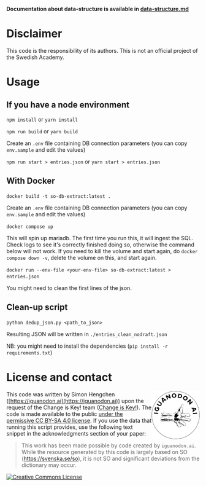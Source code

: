 **Documentation about data-structure is available in [data-structure.md](data-structure.md)**
# Disclaimer

This code is the responsibility of its authors. This is not an official project of the Swedish Academy.

# Usage

## If you have a node environment

`npm install` or `yarn install`

`npm run build` or `yarn build`

Create an `.env` file containing DB connection parameters (you can copy `env.sample` and edit the values)

`npm run start > entries.json` or `yarn start > entries.json`

## With Docker

`docker build -t so-db-extract:latest .`

Create an `.env` file containing DB connection parameters (you can copy `env.sample` and edit the values)

`docker compose up`

This will spin up mariadb. The first time you run this, it will ingest the SQL. Check logs to see it's correctly finished doing so, otherwise the command below will not work. If you need to kill the volume and start again, do `docker compose down -v`, delete the volume on this, and start again. 

`docker run --env-file <your-env-file> so-db-extract:latest > entries.json`

You might need to clean the first lines of the json.

## Clean-up script

`python dedup_json.py <path_to_json>`

Resulting JSON will be written in `./entries_clean_nodraft.json`

NB: you might need to install the dependencies (`pip install -r requirements.txt`)


# License and contact

<a href="https://iguanodon.ai"><img src="./img/iguanodon.ai.png" width="125" height="125" align="right" /></a>

This code was written by Simon Hengchen ([https://iguanodon.ai](https://iguanodon.ai)) upon the request of the Change is Key! team ([Change is Key!](https://changeiskey.org/)). The code is made available to the public [under the permissive CC BY-SA 4.0 license](http://creativecommons.org/licenses/by-sa/4.0/). If you use the data that running this script provides, use the following text snippet in the acknowledgments section of your paper:
> This work has been made possible by code created by `iguanodon.ai`. While the resource generated by this code is largely based on SO (https://svenska.se/so), it is not SO and significant deviations from the dictionary may occur.

 <a rel="license" href="http://creativecommons.org/licenses/by-sa/4.0/"><img alt="Creative Commons License" style="border-width:0" src="https://i.creativecommons.org/l/by-sa/4.0/88x31.png" /></a>
